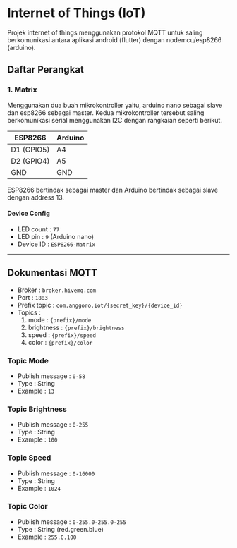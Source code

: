 # Internet of Things (IoT)

Projek internet of things menggunakan protokol MQTT untuk saling berkomunikasi antara aplikasi android (flutter) dengan nodemcu/esp8266 (arduino).

## Daftar Perangkat

### 1. Matrix

Menggunakan dua buah mikrokontroller yaitu, arduino nano sebagai slave dan esp8266 sebagai master. Kedua mikrokontroller tersebut saling berkomunikasi serial menggunakan I2C dengan rangkaian seperti berikut.

| ESP8266    | Arduino |
| ---------- | ------- |
| D1 (GPIO5) | A4      |
| D2 (GPIO4) | A5      |
| GND        | GND     |

ESP8266 bertindak sebagai master dan Arduino bertindak sebagai slave dengan address 13.

#### Device Config

- LED count : `77`
- LED pin : `9` (Arduino nano)
- Device ID : `ESP8266-Matrix`

<hr />

## Dokumentasi MQTT

- Broker : `broker.hivemq.com`
- Port : `1883`
- Prefix topic : `com.anggoro.iot/{secret_key}/{device_id}`
- Topics :
  1. mode : `{prefix}/mode`
  2. brightness : `{prefix}/brightness`
  3. speed : `{prefix}/speed`
  4. color : `{prefix}/color`

### Topic Mode

- Publish message : `0-58`
- Type : String
- Example : `13`

### Topic Brightness

- Publish message : `0-255`
- Type : String
- Example : `100`

### Topic Speed

- Publish message : `0-16000`
- Type : String
- Example : `1024`

### Topic Color

- Publish message : `0-255.0-255.0-255`
- Type : String (red.green.blue)
- Example : `255.0.100`
